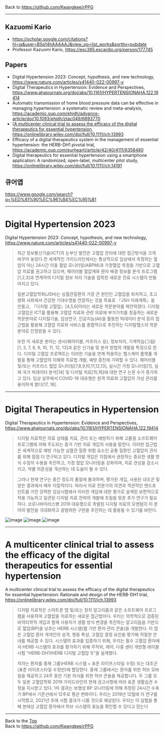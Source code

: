 Back to https://github.com/Kwangkee/rPPG
***

## Kazuomi Kario
- https://scholar.google.com/citations?hl=ja&user=BSp14hAAAAAJ&view_op=list_works&sortby=pubdate
- Professor Kazuomi Kario, https://esc365.escardio.org/person/177745

## Papers
- Digital Hypertension 2023: Concept, hypothesis, and new technology, https://www.nature.com/articles/s41440-022-00997-y
- Digital Therapeutics in Hypertension: Evidence and Perspectives, https://www.ahajournals.org/doi/abs/10.1161/HYPERTENSIONAHA.122.19414
- Automatic transmission of home blood pressure data can be effective in managing hypertension: a systematic review and meta-analysis, https://academic.oup.com/ehjdh/advance-article/doi/10.1093/ehjdh/ztac049/6693770
- [[A multicenter clinical trial to assess the efficacy of the digital therapeutics for essential hypertension](https://github.com/Kwangkee/rPPG/blob/main/dtx.md#a-multicenter-clinical-trial-to-assess-the-efficacy-of-the-digital-therapeutics-for-essential-hypertension), https://onlinelibrary.wiley.com/doi/full/10.1111/jch.13993
- Efficacy of a digital therapeutics system in the management of essential hypertension: the HERB-DH1 pivotal trial, https://academic.oup.com/eurheartj/article/42/40/4111/6358480 
- Digital therapeutics for essential hypertension using a smartphone application: A randomized, open-label, multicenter pilot study, https://onlinelibrary.wiley.com/doi/full/10.1111/jch.14191

## 큐어앱
https://www.google.com/search?q=%ED%81%90%EC%96%B4%EC%95%B1

***
# Digital Hypertension 2023
Digital Hypertension 2023: Concept, hypothesis, and new technology, https://www.nature.com/articles/s41440-022-00997-y

>최근 정보통신기술(ICT)의 눈부신 발전은 고혈압 관리에 대한 접근방식을 크게 바꾸어 놓았다.전 세계적인 가이드라인에서는 통상적으로 임상에서 측정하는 혈압이 아닌 24시간 이동 혈압 모니터링(ABPM)과 가정혈압 측정을 기반으로 고혈압 치료를 권고하고 있으며, 웨어러블 혈압계와 환자 배경 정보를 분석 프로그램[1,2,3]과 연계하여 디지털 정보 처리 기술을 접목한 새로운 진료 시스템이 만들어지고 있다.
>
>일본고혈압학회(JSH)는 심혈관질환의 가장 큰 원인인 고혈압을 퇴치하고, 초고령화 사회에서 건강한 기대수명을 연장하는 것을 목표로 『JSH 미래계획』을 만들고, 『디지털 고혈압』[4,5,6]이라는 새로운 학문분야를 제안하였다. 디지털고혈압은 ICT를 활용해 고혈압 치료와 관련 의료에 부가가치를 창출하는 새로운 학문분야로 디지털기술, 임상연구, 인공지능(AI)을 활용한 빅데이터 분석 등의 접근법을 활용해 고혈압 치료와 서비스를 종합적으로 추진하는 디지털헬스의 학문분야로 인정받을 수 있다.
>
>또한 이 새로운 분야는 센서(웨어러블, 커프리스 등), 정보처리, 기계학습(그림)[1, 3, 7, 8, 9, 10, 11, 12, 13]과 같은 신기술 및 분석 방법의 개발을 특징으로 한다. 디지털 고혈압 프로젝트는 이러한 기술을 연계·적용하는 헬스케어 플랫폼 개발을 통해 고혈압의 이해와 치료법 개발, 예방 증진에 기여할 수 있다. 웨어러블 및/또는 커프리스 혈압 모니터링[7,8,9,10,11,12,13], 실시간 가정 모니터링[1], 실제 국가 빅데이터 분석[14] 및 디지털 치료[15,16]에 대한 연구 논문 수가 증가하고 있다. 임상 실무에서 COVID-19 대유행은 원격 의료와 고혈압의 가상 관리를 용이하게 했다[17, 18].

***
# Digital Therapeutics in Hypertension
Digital Therapeutics in Hypertension: Evidence and Perspectives, https://www.ahajournals.org/doi/abs/10.1161/HYPERTENSIONAHA.122.19414  

>디지털 치료학은 의료 상태를 치료, 관리 또는 예방하기 위해 고품질 소프트웨어 프로그램에 의해 주도되는 증거 기반 치료 개입의 사용을 말한다. 이러한 접근법은 세계적으로 예방 가능한 심혈관 질환 위험 요소인 공통 질환인 고혈압의 관리를 위해 점점 더 연구되고 있다. 디지털 개입은 지침에서 권장하는 중요한 생활 방식 수정의 수용을 촉진하고, 가정 혈압 모니터링을 강화하며, 치료 관성을 감소시키고, 약물 의존성을 개선하는 데 도움이 될 수 있다. 
>
>그러나 현재 연구는 중간 정도의 품질에 불과하며, 평가된 개입, 사용된 대조군 및 얻은 결과에서 매우 이질적이다. 따라서 의료 전문가의 의견과 객관적인 엔드포인트를 가진 강력한 임상시험에서 이러한 개입에 대한 평가로 설계된 보편적으로 적용 가능하고 일관된 디지털 치료 전략의 개발에 초점을 맞춘 추가 연구가 필요하다. 코로나바이러스병 2019 대유행으로 촉발된 디지털 치료의 모멘텀이 이 분야의 발전을 극대화하고 광범위한 구현을 추진하는 데 활용될 수 있기를 바란다.

![image](https://user-images.githubusercontent.com/109835677/193628785-3101df10-d38d-4ad1-b3ff-ea0cdf3ad818.png)
![image](https://user-images.githubusercontent.com/109835677/193628967-11daf5b9-b153-426a-94b9-48b65ee56adf.png)
![image](https://user-images.githubusercontent.com/109835677/193629035-eb4bb64c-3f0b-4486-9a36-8901e253d0c4.png)

***
# A multicenter clinical trial to assess the efficacy of the digital therapeutics for essential hypertension
A multicenter clinical trial to assess the efficacy of the digital therapeutics for essential hypertension: Rationale and design of the HERB-DH1 trial, https://onlinelibrary.wiley.com/doi/full/10.1111/jch.13993

>디지털 치료학은 스마트폰 앱 및/또는 장치 알고리즘과 같은 소프트웨어 프로그램을 사용하여 고혈압을 치료하는 새로운 접근법이다. 우리는 의학적으로 검증된 비약리학적 개입과 함께 사용자가 생활 방식 변경을 촉진하는 알고리듬을 기반으로 혈압(BP)을 낮추는 HERB 시스템(웹 기반 환자 관리 콘솔)을 개발한다. 이 앱은 고혈압 환자 개개인의 성격, 행동 특성, 고혈압 결정 요인을 평가해 적절한 안내를 제공할 수 있다. 시스템의 효과를 입증하기 위해, 우리는 필수 고혈압 환자에서 HERB 시스템의 효과를 평가하기 위해 무작위, 제어, 다중 센터 개방형 레이블 시험 "HERB-DH1(HERB 디지털 고혈압 1)"을 설계했다.
>
>저자는 환자를 중재 그룹(HERB 시스템 + 표준 라이프스타일 수정) 또는 대조군(표준 라이프스타일 수정만)에 할당한다. 중재 그룹에서는 환자를 위한 허브 모바일을 제공하고 24주 동안 기본 의사를 위한 허브 콘솔을 제공합니다. 두 그룹 모두 일본 고혈압학회 2019 가이드라인의 현재 권고사항에 따라 표준 생활습관 수정을 지시받고 있다. 1차 결과는 보행성 BP 모니터링에 의해 측정된 24시간 수축기 BP에서 기준선에서 12주로 평균 변화이다. 우리는 2019년 12월에 이 연구를 시작했고, 2021년 초에 시험 결과가 나올 것으로 예상된다. 우리는 이 실험을 통해 본태성 고혈압 환자에서 허브 시스템의 효능을 확인할 수 있다고 믿는다



***
Back to the [Top](#papers)  
Back to https://github.com/Kwangkee/rPPG
